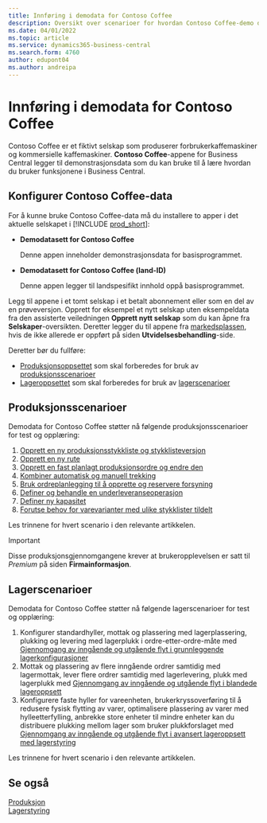 ```yaml
---
title: Innføring i demodata for Contoso Coffee
description: Oversikt over scenarioer for hvordan Contoso Coffee-demo data kan hjelpe deg å lære hvordan du bruker funksjonene i Business Central.
ms.date: 04/01/2022
ms.topic: article
ms.service: dynamics365-business-central
ms.search.form: 4760
author: edupont04
ms.author: andreipa
---
```


# <a name="introduction-to-contoso-coffee-demo-data"></a><a name="introduction-to-contoso-coffee-demo-data"></a>Innføring i demodata for Contoso Coffee

Contoso Coffee er et fiktivt selskap som produserer forbrukerkaffemaskiner og kommersielle kaffemaskiner. **Contoso Coffee**-appene for Business Central legger til demonstrasjonsdata som du kan bruke til å lære hvordan du bruker funksjonene i Business Central.  


## <a name="set-up-contoso-coffee-data"></a><a name="set-up-contoso-coffee-data"></a>Konfigurer Contoso Coffee-data

For å kunne bruke Contoso Coffee-data må du installere to apper i det aktuelle selskapet i [!INCLUDE [prod_short](../includes/prod_short.md)]:  

- **Demodatasett for Contoso Coffee**  

    Denne appen inneholder demonstrasjonsdata for basisprogrammet.  
- **Demodatasett for Contoso Coffee (land-ID)**  

    Denne appen legger til landspesifikt innhold oppå basisprogrammet.

Legg til appene i et tomt selskap i et betalt abonnement eller som en del av en prøveversjon. Opprett for eksempel et nytt selskap uten eksempeldata fra den assisterte veiledningen **Opprett nytt selskap** som du kan åpne fra **Selskaper**-oversikten. Deretter legger du til appene fra [markedsplassen](../ui-extensions-install-uninstall.md#install), hvis de ikke allerede er oppført på siden **Utvidelsesbehandling**-side.  

Deretter bør du fullføre:
 - [Produksjonsoppsettet](manufacturing/contoso-coffee-manufacturing-intro.md) som skal forberedes for bruk av [produksjonsscenarioer](#manufacturing-scenarios)
 - [Lageroppsettet](warehousing/contoso-coffee-warehousing-intro.md) som skal forberedes for bruk av [lagerscenarioer](#warehousing-scenarios)

## <a name="manufacturing-scenarios"></a><a name="manufacturing-scenarios"></a>Produksjonsscenarioer

Demodata for Contoso Coffee støtter nå følgende produksjonsscenarioer for test og opplæring:

1. [Opprett en ny produksjonsstykkliste og stykklisteversjon](manufacturing/create-new-production-bom-version.md)  
2. [Opprett en ny rute](manufacturing/create-new-routing.md)  
3. [Opprett en fast planlagt produksjonsordre og endre den](manufacturing/create-firm-planned-production-order-change.md)  
4. [Kombiner automatisk og manuell trekking](manufacturing/combine-automatic-manual-flushing.md)  
5. [Bruk ordreplanlegging til å opprette og reservere forsyning](manufacturing/order-planning-create-reserve-supply.md)  
6. [Definer og behandle en underleveranseoperasjon](manufacturing/set-up-process-subcontracting-operation.md)  
7. [Definer ny kapasitet](manufacturing/set-up-new-capacity.md)  
8. [Forutse behov for varevarianter med ulike stykklister tildelt](manufacturing/variants.md)  

Les trinnene for hvert scenario i den relevante artikkelen.  

> [!IMPORTANT]
> Disse produksjonsgjennomgangene krever at brukeropplevelsen er satt til *Premium* på siden **Firmainformasjon**.

## <a name="warehousing-scenarios"></a><a name="warehousing-scenarios"></a>Lagerscenarioer

Demodata for Contoso Coffee støtter nå følgende lagerscenarioer for test og opplæring:

1.  Konfigurer standardhyller, mottak og plassering med lagerplassering, plukking og levering med lagerplukk i ordre-etter-ordre-måte med [Gjennomgang av inngående og utgående flyt i grunnleggende lagerkonfigurasjoner](warehousing/warehouse-basic-flow-putaway-pick.md)
2.  Mottak og plassering av flere inngående ordrer samtidig med lagermottak, lever flere ordrer samtidig med lagerlevering, plukk med lagerplukk med [Gjennomgang av inngående og utgående flyt i blandede lageroppsett](warehousing/warehouse-mixed-flow-receive-pick-ship.md)
3.  Konfigurere faste hyller for vareenheten, brukerkryssoverføring til å redusere fysisk flytting av varer, optimalisere plassering av varer med hylleetterfylling, anbrekke store enheter til mindre enheter kan du distribuere plukking mellom lager som bruker plukkforslaget med [Gjennomgang av inngående og utgående flyt i avansert lageroppsett med lagerstyring](warehousing/warehouse-directed-flow.md)

Les trinnene for hvert scenario i den relevante artikkelen.
   
## <a name="see-also"></a><a name="see-also"></a>Se også

[Produksjon](../production-manage-manufacturing.md)  
[Lagerstyring](../warehouse-manage-warehouse.md)  


